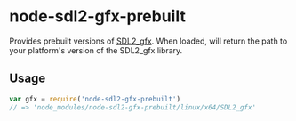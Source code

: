 # node-sdl2-gfx-prebuilt

Provides prebuilt versions of [SDL2_gfx](https://sourceforge.net/projects/sdl2gfx/). When loaded, will return the path to your platform's version of the SDL2_gfx library.

## Usage

``` javascript
var gfx = require('node-sdl2-gfx-prebuilt')
// => 'node_modules/node-sdl2-gfx-prebuilt/linux/x64/SDL2_gfx'
